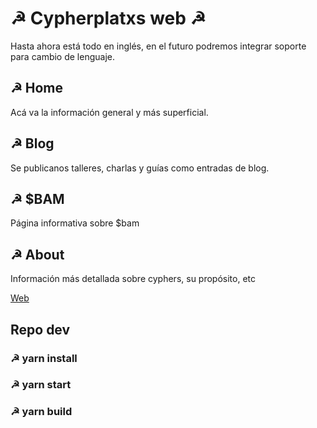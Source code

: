 #  ☭ Cypherplatxs web ☭

Hasta ahora está todo en inglés, en el futuro podremos integrar soporte para cambio de lenguaje.

## ☭ Home

Acá va la información general y más superficial.

##  ☭ Blog

Se publicanos talleres, charlas y guías como entradas de blog.

## ☭ $BAM

Página informativa sobre $bam

##  ☭ About

Información más detallada sobre cyphers, su propósito, etc


[Web ](https://cypherplatxs.github.io/)


## Repo  dev 

### ☭ 	yarn install 
### ☭	yarn start    
### ☭ 	yarn build    
